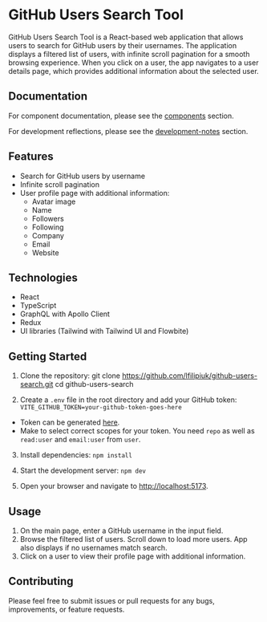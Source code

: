 # GitHub Users Search Tool

GitHub Users Search Tool is a React-based web application that allows users to search for GitHub users by their usernames. The application displays a filtered list of users, with infinite scroll pagination for a smooth browsing experience. When you click on a user, the app navigates to a user details page, which provides additional information about the selected user.

## Documentation
For component documentation, please see the [components](docs/components.md) section.

For development reflections, please see the [development-notes](docs/development-notes.md) section.

## Features

- Search for GitHub users by username
- Infinite scroll pagination
- User profile page with additional information:
  - Avatar image
  - Name
  - Followers
  - Following
  - Company
  - Email
  - Website

## Technologies

- React
- TypeScript
- GraphQL with Apollo Client
- Redux
- UI libraries (Tailwind with Tailwind UI and Flowbite)

## Getting Started

1. Clone the repository:
git clone https://github.com/lfilipiuk/github-users-search.git
cd github-users-search

2. Create a `.env` file in the root directory and add your GitHub token: `VITE_GITHUB_TOKEN=your-github-token-goes-here`
- Token can be generated [here](https://github.com/settings/tokens).
- Make to select correct scopes for your token. You need `repo` as well as `read:user` and `email:user` from `user`.

3. Install dependencies:
`npm install`

4. Start the development server:
`npm dev`

5. Open your browser and navigate to [http://localhost:5173](http://localhost:5173).

## Usage

1. On the main page, enter a GitHub username in the input field.
2. Browse the filtered list of users. Scroll down to load more users. App also displays if no usernames match search. 
3. Click on a user to view their profile page with additional information.

## Contributing

Please feel free to submit issues or pull requests for any bugs, improvements, or feature requests.
